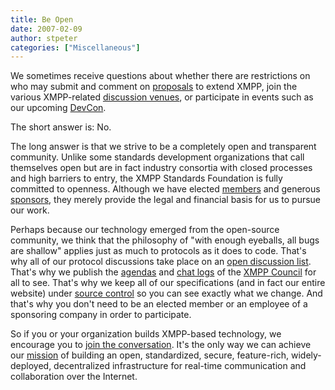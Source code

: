 ```yaml
---
title: Be Open
date: 2007-02-09
author: stpeter
categories: ["Miscellaneous"]
---
```


We sometimes receive questions about whether there are restrictions on who may submit and comment on [proposals](https://xmpp.org/extensions/) to extend XMPP, join the various XMPP-related [discussion venues](https://xmpp.org/about/discuss.shtml), or participate in events such as our upcoming [DevCon](http://wiki.jabber.org/index.php/DevCon).

The short answer is: No.

The long answer is that we strive to be a completely open and transparent community. Unlike some standards development organizations that call themselves open but are in fact industry consortia with closed processes and high barriers to entry, the XMPP Standards Foundation is fully committed to openness. Although we have elected [members](https://xmpp.org/xsf/members/) and generous [sponsors](https://xmpp.org/xsf/sponsors/), they merely provide the legal and financial basis for us to pursue our work.

Perhaps because our technology emerged from the open-source community, we think that the philosophy of "with enough eyeballs, all bugs are shallow" applies just as much to protocols as it does to code. That's why all of our protocol discussions take place on an [open discussion list](https://mail.jabber.org/mailman/listinfo/standards). That's why we publish the [agendas](https://xmpp.org/council/agendas/) and [chat logs](http://www.jabber.org/muc-logs/council@conference.jabber.org/) of the [XMPP Council](https://xmpp.org/council/) for all to see. That's why we keep all of our specifications (and in fact our entire website) under [source control](http://www.jabberstudio.org/cgi-bin/viewcvs.cgi/cvs/xmpp/) so you can see exactly what we change. And that's why you don't need to be an elected member or an employee of a sponsoring company in order to participate.

So if you or your organization builds XMPP-based technology, we encourage you to [join the conversation](https://xmpp.org/about/discuss.shtml). It's the only way we can achieve our [mission](https://xmpp.org/xsf/mission.shtml) of building an open, standardized, secure, feature-rich, widely-deployed, decentralized infrastructure for real-time communication and collaboration over the Internet.
